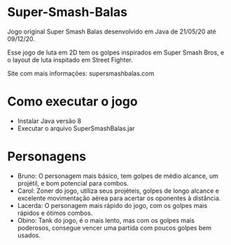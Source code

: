 # Super-Smash-Balas
Jogo original Super Smash Balas desenvolvido em Java de 21/05/20 até 09/12/20.

Esse jogo de luta em 2D tem os golpes inspirados em Super Smash Bros, e o layout de luta inspitado em Street Fighter.

Site com mais informações: supersmashbalas.com

# Como executar o jogo
- Instalar Java versão 8
- Executar o arquivo SuperSmashBalas.jar

# Personagens
- Bruno: O personagem mais básico, tem golpes de médio alcance, um projétil, e bom potencial para combos.
- Carol: Zoner do jogo, utiliza seus projéteis, golpes de longo alcance e excelente movimentação aérea para acertar os oponentes à distância.
- Lacerda: O personagem mais rápido do jogo, com os golpes mais rápidos e ótimos combos.
- Obino: Tank do jogo, é o mais lento, mas com os golpes mais poderosos, consegue vencer uma partida com poucos golpes bem usados.
